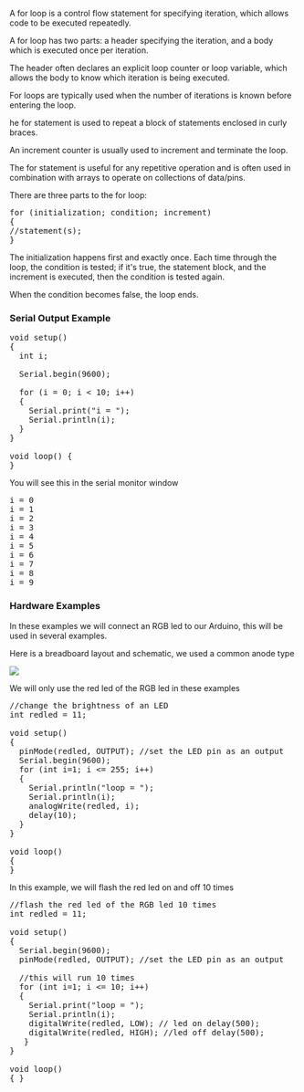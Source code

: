 A for loop is a control flow statement for specifying iteration, which allows code to be executed repeatedly. 

A for loop has two parts: a header specifying the iteration, and a body which is executed once per iteration. 

The header often declares an explicit loop counter or loop variable, which allows the body to know which iteration is being executed. 

For loops are typically used when the number of iterations is known before entering the loop. 

he for statement is used to repeat a block of statements enclosed in curly braces. 

An increment counter is usually used to increment and terminate the loop. 

The for statement is useful for any repetitive operation and is often used in combination with arrays to operate on collections of data/pins. 

There are three parts to the for loop:

<pre>
for (initialization; condition; increment)
{
//statement(s);
}
</pre>

The initialization happens first and exactly once. Each time through the loop, the condition is tested; if it's true, the statement block, and the increment is executed, then the condition is tested again. 

When the condition becomes false, the loop ends.

### **Serial Output Example**

<pre>
void setup()
{
  int i;
  
  Serial.begin(9600);

  for (i = 0; i < 10; i++)
  {
    Serial.print("i = ");
    Serial.println(i);
  }
}

void loop() {
}
</pre>

You will see this in the serial monitor window

<pre>
i = 0
i = 1
i = 2
i = 3
i = 4
i = 5
i = 6
i = 7
i = 8
i = 9
</pre>

### Hardware Examples

In these examples we will connect an RGB led to our Arduino, this will be used in several examples. 

Here is a breadboard layout and schematic, we used a common anode type 

![](http://www.aboutmicros.com/wp-content/uploads/2020/09/Arduino-Uno-and-RGB-LED.png) 

We will only use the red led of the RGB led in these examples  

<pre>
//change the brightness of an LED
int redled = 11;

void setup()
{
  pinMode(redled, OUTPUT); //set the LED pin as an output
  Serial.begin(9600);
  for (int i=1; i <= 255; i++)
  {
    Serial.println("loop = ");
    Serial.println(i);
    analogWrite(redled, i);
    delay(10);
  }
}

void loop()
{
}
</pre>

In this example, we will flash the red led on and off 10 times
<pre>
//flash the red led of the RGB led 10 times 
int redled = 11; 

void setup() 
{ 
  Serial.begin(9600); 
  pinMode(redled, OUTPUT); //set the LED pin as an output 
  
  //this will run 10 times 
  for (int i=1; i <= 10; i++) 
  {
    Serial.print("loop = "); 
    Serial.println(i); 
    digitalWrite(redled, LOW); // led on delay(500); 
    digitalWrite(redled, HIGH); //led off delay(500); 
   }  
}   
   
void loop() 
{ }

</pre>
